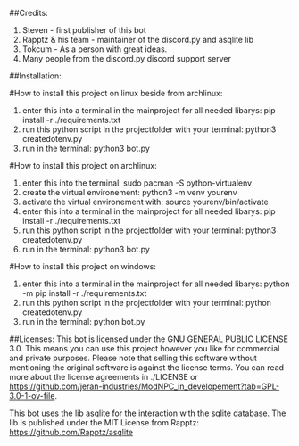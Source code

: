 ##Credits:
1. Steven - first publisher of this bot
2. Rapptz & his team - maintainer of the discord.py and asqlite lib
3. Tokcum - As a person with great ideas.
4. Many people from the discord.py discord support server

##Installation:

#How to install this project on linux beside from archlinux:
1. enter this into a terminal in the mainproject for all needed libarys:
   pip install -r ./requirements.txt
2. run this python script in the projectfolder with your terminal:
   python3 createdotenv.py
3. run in the terminal:
   python3 bot.py

#How to install this project on archlinux:
1. enter this into the terminal:
   sudo pacman -S python-virtualenv 
2. create the virtual environement:
   python3 -m venv yourenv
3. activate the virtual environement with:
   source yourenv/bin/activate
4. enter this into a terminal in the mainproject for all needed libarys:
   pip install -r ./requirements.txt
5. run this python script in the projectfolder with your terminal:
   python3 createdotenv.py
6. run in the terminal:
   python3 bot.py

#How to install this project on windows:
1. enter this into a terminal in the mainproject for all needed libarys:
   python -m pip install -r ./requirements.txt
2. run this python script in the projectfolder with your terminal:
   python createdotenv.py
3. run in the terminal:
   python bot.py

##Licenses:
This bot is licensed under the GNU GENERAL PUBLIC LICENSE 3.0. This means you can use this project however you like for commercial and private purposes. 
Please note that selling this software without mentioning the original software is against the license terms. You can read more about the license agreements in ./LICENSE or https://github.com/jeran-industries/ModNPC_in_developement?tab=GPL-3.0-1-ov-file.

This bot uses the lib asqlite for the interaction with the sqlite database. The lib is published under the MIT License from Rapptz: https://github.com/Rapptz/asqlite